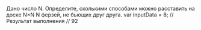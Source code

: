 Дано число N. Определите, сколькими способами можно расставить на доске N×N N ферзей, не бьющих друг друга. var inputData = 8; // Результат выполнения // 92
